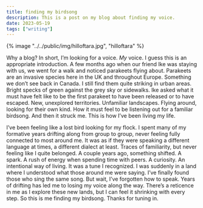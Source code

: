 ```yaml
---
title: finding my birdsong
description: This is a post on my blog about finding my voice.
date: 2023-05-19
tags: ["writing"]
---
```


{% image "../../public/img/hilloftara.jpg", "hilloftara" %}

Why a blog? In short, I’m looking for a voice. _My_ voice. I guess this is an appropriate introduction. A few months ago when our friend Ike was staying with us, we went for a walk and noticed parakeets flying about. Parakeets are an invasive species here in the UK and throughout Europe. Something we don’t see back in Canada. I still find them quite striking in urban areas. Bright specks of green against the grey sky or sidewalks. Ike asked what it must have felt like to be the first parakeet to have been released or to have escaped. New, unexplored territories. Unfamiliar landscapes. Flying around, looking for their own kind. How it must feel to be listening out for a familiar birdsong. And then it struck me. This is how I’ve been living my life.

I’ve been feeling like a lost bird looking for my flock. I spent many of my formative years drifting along from group to group, never feeling fully connected to most around me. It was as if they were speaking a different language at times, a different dialect at least. Traces of familiarity, but never feeling like I quite belonged. A couple years ago, something shifted. A spark. A rush of energy when spending time with peers. A curiosity. An intentional way of living. It was a tune I recognized. I was suddenly in a land where I understood what those around me were saying. I’ve finally found those who sing the same song. But wait, I’ve forgotten how to speak. Years of drifting has led me to losing my voice along the way. There’s a reticence in me as I explore these new lands, but I can feel it shrinking with every step. So this is me finding my birdsong. Thanks for tuning in.
